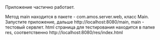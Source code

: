 Приложение частично работает.

Метод main находится в пакете - com.amos.server.web, класс Main.
Запустите приложение, дальше http://localhost:8080/main, main - тестовый сервлет.
html страница для тестирования находится в папке res, соответственно http://localhost:8080/res/index.html